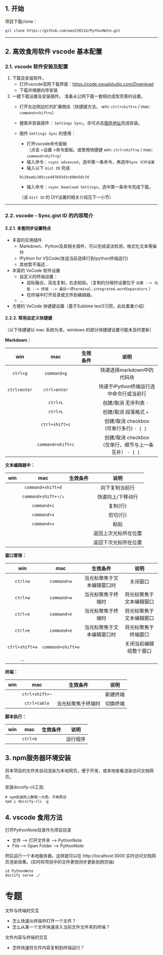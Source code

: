 
## 1. 开始

项目下载clone：  
```bash
git clone https://github.com/wan230114/PythonNote.git
```

---
## 2. 高效食用软件 vscode 基本配置

### 2.1. vscode 软件安装及配置

1. 下载及安装软件。
   - 打开vscode官网下载界面：https://code.visualstudio.com/Download
   - 下载并根据向导安装
2. 一键下载设置及安装插件。 准备从公网下载一套相对成型完善的设置。
   - 打开左边侧边栏的扩展商店（快捷键方法， win: `ctrl+shift+x` / mac: `command+shift+x`）
   - 搜索并安装插件： `Settings Sync`。亦可点击[插件地址](https://marketplace.visualstudio.com/items?itemName=Shan.code-settings-sync)完成安装。
   - 插件 `Settings Sync` 的使用：
     - 打开vscode命令面板  
       （点击 >设置 >命令面板。或使用快捷键 win: `ctrl+shift+p` / mac: `command+shift+p`）
     - 输入命令：`>sync advanced`，选中第一条命令，再选中`Sync 打开设置`
     - 输入以下 `Gist ID` 完成
      ```text
      9119aa6c385cce49769343cd90e5dc7d
      ```
     - 输入命令：`>sync Download Settings`，选中第一条命令完成下载。

      （该 `Gist ID` 的 DIY设置的相关介绍见下一小节）

---
### 2.2. vscode - Sync.gist ID 的内容简介

#### 2.2.1. 本套同步设置特点
- 丰富的实用插件
  - Markdown、Python及其相关插件，可以完成语法检测，格式化文本等操作
  - IPython for VSCode(发送当前选择行到ipython终端运行)
  - 其他暂不描述...
- 丰富的 VsCode 软件设置
  - 自定义的终端设置：
    - 鼠标融合，双击复制，右击粘贴。（复制的分隔符设置位于 `设置 --> 功能 --> 终端 --> 最后一项terminal.integrated.wordSeparators` ）
    - 在终端中打开目录或文件到编辑器。
  - ...
- 方便的 VsCode 快键键设置（基于Sublime text3习惯，此处着重介绍）

#### 2.2.2. 常用自定义快捷键

（以下快捷键以 mac 系统为准，windows 的部分快捷键设置可能未及时更新）


**Markdown：**

|     win      |        mac        | 生效条件  |                            说明                             |
|:------------:|:-----------------:|:---------:|:-----------------------------------------------------------:|
|   `ctrl+g`   |    `command+g`    | <b>  </b> |                 快速选择markdown中的代码块                  |
| `ctrl+enter` |   `ctrl+enter`    | <b>  </b> |           快速于IPython终端运行选中命令行或当前行           |
|  <b>  </b>   |     `ctrl+L`      | <b>  </b> |                   创建/取消 无序列表 `- `                   |
|  <b>  </b>   |     `ctrl+L`      | <b>  </b> |                   创建/取消 段落格式 `> `                   |
|  <b>  </b>   |  `ctrl+shift+c`   | <b>  </b> |         创建/取消 checkbox<br>(可单行多行) `- [ ] `         |
|  <b>  </b>   | `command+shift+c` | <b>  </b> | 创建/取消 checkbox<br>（仅单行，细节与上一条互补） `- [ ] ` |


**文本编辑器中：**

|    win    |         mac         | 生效条件  |         说明         |
|:---------:|:-------------------:|:---------:|:--------------------:|
| <b>  </b> |  `command+shift+d`  | <b>  </b> |    向下复制当前行    |
| <b>  </b> | `command+shift+↑/↓` | <b>  </b> |  快速向上/下移动行   |
| <b>  </b> |     `command+c`     | <b>  </b> |       复制(行)       |
| <b>  </b> |     `command+x`     | <b>  </b> |       剪切(行)       |
| <b>  </b> |     `command+v`     | <b>  </b> |         粘贴         |
| <b>  </b> |      <b>  </b>      | <b>  </b> | 返回上次光标所在位置 |
| <b>  </b> |      <b>  </b>      | <b>  </b> | 返回下次光标所在位置 |


**窗口管理：**

|      win       |        mac        |          生效条件          |           说明           |
|:--------------:|:-----------------:|:--------------------------:|:------------------------:|
|    `ctrl+w`    |    `command+w`    | 当光标聚焦于文本编辑窗口时 |         关闭窗口         |
|    `ctrl+w`    |    `command+w`    |     当光标聚焦于终端时     | 将光标聚焦于文本编辑窗口 |
|    `ctrl+e`    |    `command+e`    |     当光标聚焦于终端时     | 将光标聚焦于文本编辑窗口 |
|    `ctrl+e`    |    `command+e`    | 当光标聚焦于文本编辑窗口时 |   将光标聚焦于终端窗口   |
| `ctrl+shift+w` | `command+shift+w` |         <b>  </b>          |  关闭当前编辑组整个窗口  |
|      ...       |     <b>  </b>     |         <b>  </b>          |        <b>  </b>         |


**终端：**

|    win    |      mac       |      生效条件      |   说明   |
|:---------:|:--------------:|:------------------:|:--------:|
| <b>  </b> | `ctrl+shift+~` |     <b>  </b>      | 新建终端 |
| <b>  </b> |  `ctrl+table`  | 当光标聚焦于终端时 | 切换终端 |


**脚本执行：**

|    win    |   mac    | 生效条件  |   说明   |
|:---------:|:--------:|:---------:|:--------:|
| <b>  </b> | `ctrl+b` | <b>  </b> | 运行程序 |


## 3. npm服务器环境安装

将本项目的文件夹自动渲染为本地网页，便于开发，或本地查看渲染访问文档网页。

安装docsify-cli工具:
```shell
# npm安装网上教程一大把，不再赘述
npm i docsify-cli -g
```

## 4. vscode 食用方法

打开PythonNote目录作为项目目录  
- 文件 --> 打开文件夹  --> PythonNote
- File --> Open Folder --> PythonNote

然后运行一个本地服务器，这样就可以在 http://localhost:3000 实时访问文档网页渲染效果。(实时将项目中的文件更改同步更新到网页端)

```shell
cd PythonNote
docsify serve ./
```


# 专题

文件与终端的交互
- 怎么快速从终端中打开一个文件？
- 怎么从某一个文件快速进入当前文件文件夹的终端？

文件内容与终端的交互
- 怎样快速将文件内容复制到终端运行？
